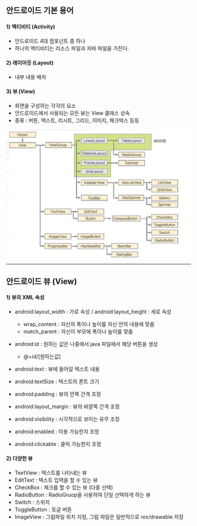 ## 안드로이드 기본 용어

#### 1)	액티비티 (Activity)
-	안드로이드 4대 컴포넌트 중 하나
-	하나의 액티비티는 리소스 파일과 자바 파일을 가진다.

#### 2)	레이아웃 (Layout) 
-	내부 내용 배치 

#### 3)	뷰 (View)
-	화면을 구성하는 각각의 요소
-	안드로이드에서 사용되는 모든 뷰는 View 클래스 상속
-	종류 : 버튼, 텍스트, 리시트, 그리드, 이미지, 체크박스 등등

![view_class_diagram](https://github.com/hyejin830/Android_Daily_Study/blob/master/Day2/image/view_class_diagram.png)

* * *
## 안드로이드 뷰 (View)

#### 1)	뷰의 XML 속성
-	android:layout_width : 가로 속성 / android:layout_height : 세로 속성
    -	wrap_content : 자신의 폭이나 높이를 자신 안의 내용에 맞춤
    -	match_parent : 자신이 부모에 폭이나 높이를 맞춤
-	android:id : 원하는 값은 나중에서 java 파일에서 해당 버튼을 생성
    -	@+id/[원하는값]

-	android:text : 뷰에 들어갈 텍스트 내용
-	android:textSize : 텍스트의 폰트 크기

-	android:padding : 뷰의 안쪽 간격 조정
-	android:layout_margin : 뷰의 바깥쪽 간격 조정

-	android:visibility : 시각적으로 보이는 유무 조정 
-	android:enabled : 이용 가능한지 조정
-	android:clickable : 클릭 가능한지 조정

#### 2)	다양한 뷰
-	TextView : 텍스트를 나타내는 뷰
-	EditText : 텍스트 입력을 할 수 있는 뷰
-	CheckBox : 체크를 할 수 있는 뷰 (다중 선택)
-	RadioButton : RadioGruop을 사용하여 단일 선택하게 하는 뷰
-	Switch : 스위치
-	ToggleButton : 토글 버튼
-	ImageView : 그림파일 위치 지정, 그림 파일은 일반적으로 res/drawable 저장
